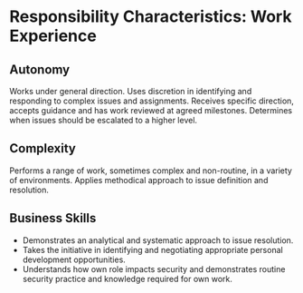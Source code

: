 # Responsibility Characteristics: Work Experience

## Autonomy

Works under general direction. Uses discretion in identifying and responding to complex issues and assignments. Receives specific direction, accepts guidance and has work reviewed at agreed milestones. Determines when issues should be escalated to a higher level.

## Complexity

Performs a range of work, sometimes complex and non-routine, in a variety of environments. Applies methodical approach to issue definition and resolution.

## Business Skills

* Demonstrates an analytical and systematic approach to issue resolution.
* Takes the initiative in identifying and negotiating appropriate personal development opportunities.
* Understands how own role impacts security and demonstrates routine security practice and knowledge required for own work.
